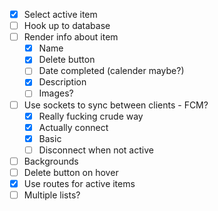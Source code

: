 - [x] Select active item
- [ ] Hook up to database 
- [ ] Render info about item 
    - [x] Name 
    - [x] Delete button
    - [ ] Date completed (calender maybe?)
    - [x] Description 
    - [ ] Images?
- [ ] Use sockets to sync between clients - FCM?
    - [x] Really fucking crude way
    - [x] Actually connect
    - [x] Basic
    - [ ] Disconnect when not active
- [ ] Backgrounds
- [ ] Delete button on hover
- [x] Use routes for active items
- [ ] Multiple lists?
